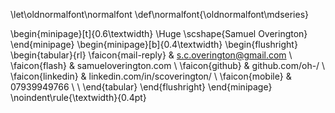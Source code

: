 \let\oldnormalfont\normalfont
\def\normalfont{\oldnormalfont\mdseries}

\begin{minipage}[t]{0.6\textwidth}
  \Huge \scshape{Samuel Overington}
\end{minipage}
\begin{minipage}[b]{0.4\textwidth}
  \begin{flushright}
    \begin{tabular}{rl}
      \faicon{mail-reply} & s.c.overington@gmail.com \\
      \faicon{flash} & samueloverington.com \\
      \faicon{github} & github.com/oh-/ \\
      \faicon{linkedin} & linkedin.com/in/scoverington/ \\
      \faicon{mobile} & 07939949766 \\
      \\
    \end{tabular}
  \end{flushright}
\end{minipage}
\noindent\rule{\textwidth}{0.4pt}

